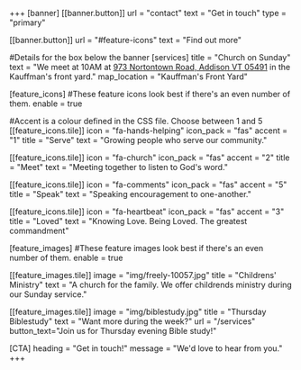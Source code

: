 +++
[banner]
  [[banner.button]]
      url = "contact"
      text = "Get in touch"
      type = "primary"

  [[banner.button]]
      url = "#feature-icons"
      text = "Find out more"

#Details for the box below the banner
[services]
  title = "Church on Sunday"
  text = "We meet at 10AM at [973 Nortontown Road, Addison VT 05491](https://www.google.com/maps?q=973+Nortontown+Road,+Addison,+VT,+USA) in the Kauffman's front yard."
  map_location = "Kauffman's Front Yard"

[feature_icons]
  #These feature icons look best if there's an even number of them.
  enable = true

  #Accent is a colour defined in the CSS file. Choose between 1 and 5
  [[feature_icons.tile]]
    icon = "fa-hands-helping"
    icon_pack = "fas"
    accent = "1"
    title = "Serve"
    text = "Growing people who serve our community."

  [[feature_icons.tile]]
    icon = "fa-church"
    icon_pack = "fas"
    accent = "2"
    title = "Meet"
    text = "Meeting together to listen to God's word."

  [[feature_icons.tile]]
    icon = "fa-comments"
    icon_pack = "fas"
    accent = "5"
    title = "Speak"
    text = "Speaking encouragement to one-another."

  [[feature_icons.tile]]
    icon = "fa-heartbeat"
    icon_pack = "fas"
    accent = "3"
    title = "Loved"
    text = "Knowing Love. Being Loved. The greatest commandment"

[feature_images]
#These feature images look best if there's an even number of them.
  enable = true

  [[feature_images.tile]]
    image = "img/freely-10057.jpg"
    title = "Childrens' Ministry"
    text = "A church for the family. We offer childrends ministry during our Sunday service."

  [[feature_images.tile]]
    image = "img/biblestudy.jpg"
    title = "Thursday Biblestudy"
    text = "Want more during the week?"
    url = "/services"
    button_text="Join us for Thursday evening Bible study!"

[CTA]
  heading = "Get in touch!"
  message = "We'd love to hear from you."
+++
